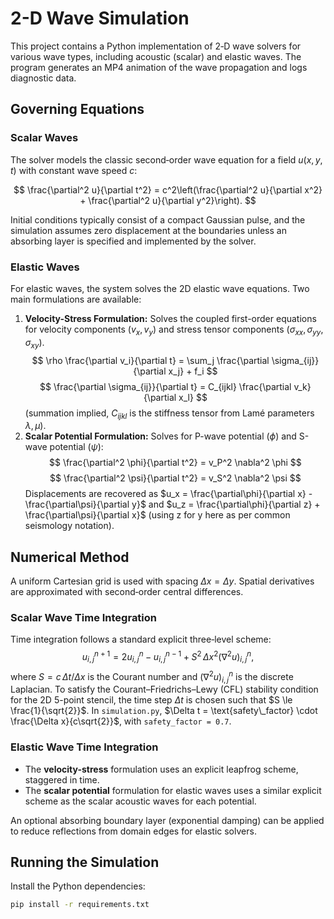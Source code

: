 # 2-D Wave Simulation

This project contains a Python implementation of 2‑D wave solvers for various wave types, including acoustic (scalar) and elastic waves. The program generates an MP4 animation of the wave propagation and logs diagnostic data.

## Governing Equations

### Scalar Waves
The solver models the classic second‑order wave equation for a field $u(x,y,t)$ with constant wave speed $c$:

$$
\frac{\partial^2 u}{\partial t^2} = c^2\left(\frac{\partial^2 u}{\partial x^2} + \frac{\partial^2 u}{\partial y^2}\right).
$$

Initial conditions typically consist of a compact Gaussian pulse, and the simulation assumes zero displacement at the boundaries unless an absorbing layer is specified and implemented by the solver.

### Elastic Waves
For elastic waves, the system solves the 2D elastic wave equations. Two main formulations are available:
1.  **Velocity-Stress Formulation:** Solves the coupled first-order equations for velocity components ($v_x, v_y$) and stress tensor components ($\sigma_{xx}, \sigma_{yy}, \sigma_{xy}$).
    $$
    \rho \frac{\partial v_i}{\partial t} = \sum_j \frac{\partial \sigma_{ij}}{\partial x_j} + f_i
    $$
    $$
    \frac{\partial \sigma_{ij}}{\partial t} = C_{ijkl} \frac{\partial v_k}{\partial x_l}
    $$
    (summation implied, $C_{ijkl}$ is the stiffness tensor from Lamé parameters $\lambda, \mu$).
2.  **Scalar Potential Formulation:** Solves for P-wave potential ($\phi$) and S-wave potential ($\psi$):
    $$
    \frac{\partial^2 \phi}{\partial t^2} = v_P^2 \nabla^2 \phi
    $$
    $$
    \frac{\partial^2 \psi}{\partial t^2} = v_S^2 \nabla^2 \psi
    $$
    Displacements are recovered as $u_x = \frac{\partial\phi}{\partial x} - \frac{\partial\psi}{\partial y}$ and $u_z = \frac{\partial\phi}{\partial z} + \frac{\partial\psi}{\partial x}$ (using z for y here as per common seismology notation).

## Numerical Method

A uniform Cartesian grid is used with spacing $\Delta x = \Delta y$. Spatial derivatives are approximated with second‑order central differences.

### Scalar Wave Time Integration
Time integration follows a standard explicit three‑level scheme:
$$
 u^{n+1}_{i,j} = 2u^{n}_{i,j} - u^{n-1}_{i,j} + S^2\,\Delta x^2 \left(\nabla^2 u\right)^{n}_{i,j},
$$
where $S = c\,\Delta t/\Delta x$ is the Courant number and $\left(\nabla^2 u\right)^{n}_{i,j}$ is the discrete Laplacian. To satisfy the Courant–Friedrichs–Lewy (CFL) stability condition for the 2D 5-point stencil, the time step $\Delta t$ is chosen such that $S \le \frac{1}{\sqrt{2}}$. In `simulation.py`, $\Delta t = \text{safety\_factor} \cdot \frac{\Delta x}{c\sqrt{2}}$, with `safety_factor = 0.7`.

### Elastic Wave Time Integration
*   The **velocity-stress** formulation uses an explicit leapfrog scheme, staggered in time.
*   The **scalar potential** formulation for elastic waves uses a similar explicit scheme as the scalar acoustic waves for each potential.

An optional absorbing boundary layer (exponential damping) can be applied to reduce reflections from domain edges for elastic solvers.

## Running the Simulation

Install the Python dependencies:
```bash
pip install -r requirements.txt
